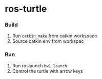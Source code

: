 # ros-turtle

### Build
1. Run `catkin_make` from catkin workspace
2. Source catkin env from workspac

### Run
1. Run roslaunch `hw1.launch`  
2. Control the turtle with arrow keys
